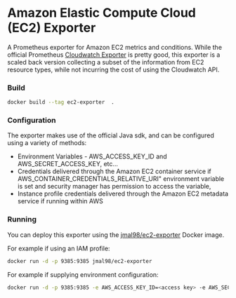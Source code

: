 # Amazon Elastic Compute Cloud (EC2) Exporter

A Prometheus exporter for Amazon EC2 metrics and conditions.  While the official Prometheus [Cloudwatch Exporter](https://github.com/prometheus/cloudwatch_exporter) is pretty good, this exporter is a scaled back version collecting a subset of the information from EC2 resource types, while not incurring the cost of using the Cloudwatch API.

### Build

```bash
docker build --tag ec2-exporter  .
```

### Configuration
The exporter makes use of the official Java sdk, and can be configured using a variety of methods:

* Environment Variables - AWS_ACCESS_KEY_ID and AWS_SECRET_ACCESS_KEY, etc...
* Credentials delivered through the Amazon EC2 container service if AWS_CONTAINER_CREDENTIALS_RELATIVE_URI" environment variable is set and security manager has permission to access the variable,
* Instance profile credentials delivered through the Amazon EC2 metadata service if running within AWS

### Running

You can deploy this exporter using the [jmal98/ec2-exporter](https://hub.docker.com/r/jmal98/ec2-exporter/) Docker image.

For example if using an IAM profile:

```bash
docker run -d -p 9385:9385 jmal98/ec2-exporter
```

For example if supplying environment configuration:

```bash
docker run -d -p 9385:9385 -e AWS_ACCESS_KEY_ID=<access key> -e AWS_SECRET_ACCESS_KEY=<secret key> [other Java AWS SDK environment variables]  jmal98/ec2-exporter
```
